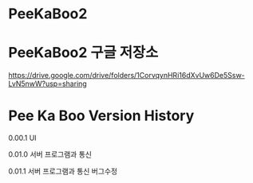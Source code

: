# PeeKaBoo2

# PeeKaBoo2 구글 저장소
https://drive.google.com/drive/folders/1CorvqynHRi16dXvUw6De5Ssw-LvN5nwW?usp=sharing

# Pee Ka Boo Version History
0.00.1  UI 

0.01.0  서버 프로그램과 통신

0.01.1  서버 프로그램과 통신 버그수정 

